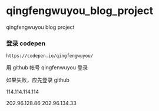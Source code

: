 # qingfengwuyou_blog_project
qingfengwuyou blog project

### 登录 codepen 

`https://codepen.io/qingfengwuyou/`



用 github 帐号 qingfenwuyou 登录

如果失败，应先登录 github 


114.114.114.114

202.96.128.86
202.96.134.33